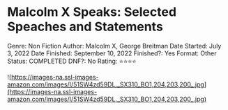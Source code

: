 # Malcolm X Speaks: Selected Speaches and Statements

Genre: Non Fiction
Author: Malcolm X, George Breitman
Date Started: July 3, 2022
Date Finished: September 10, 2022
Finished?: Yes
Format: Other
Status: COMPLETED
DNF?: No
Rating: ⭐️⭐️⭐️⭐️

![https://images-na.ssl-images-amazon.com/images/I/51SW4zd59DL._SX310_BO1,204,203,200_.jpg](https://images-na.ssl-images-amazon.com/images/I/51SW4zd59DL._SX310_BO1,204,203,200_.jpg)